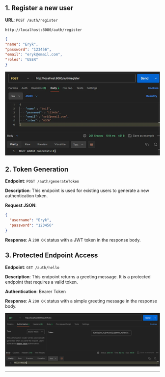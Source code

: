 ## 1. Register a new user

**URL**: `POST /auth/register` 

`http://localhost:8080/auth/register`
```json
{
"name": "Eryk",
"password": "123456",
"email": "eryk@email.com",
"roles": "USER"
}
```


![img.png](src/main/img.png)


## 2. Token Generation

**Endpoint**: `POST /auth/generateToken`

**Description**: This endpoint is used for existing users to generate a new authentication token.

**Request JSON**:

```json
{
  "username": "Eryk",
  "password": "123456"
}
```

**Response**: A `200 OK` status with a JWT token in the response body.



## 3. Protected Endpoint Access

**Endpoint**: `GET /auth/hello`

**Description**: This endpoint returns a greeting message. It is a protected endpoint that requires a valid token.

**Authentication**: Bearer Token

**Response**: A `200 OK` status with a simple greeting message in the response body.

![img_2.png](src/main/img_2.png)

---
